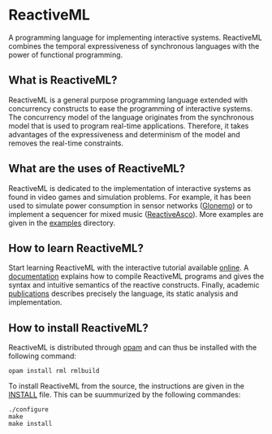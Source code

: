 # ReactiveML

A programming language for implementing interactive systems.
ReactiveML combines the temporal expressiveness of synchronous languages with the power of functional programming. 

## What is ReactiveML?

ReactiveML is a general purpose programming language extended with concurrency constructs to ease the programming of interactive systems.
The concurrency model of the language originates from the synchronous model that is used to program real-time applications.
Therefore, it takes advantages of the expressiveness and determinism of the model and removes the real-time constraints.

## What are the uses of ReactiveML?

ReactiveML is dedicated to the implementation of interactive systems as found in video games and simulation problems.
For example, it has been used to simulate power consumption in sensor networks ([Glonemo](http://reactiveml.org/glonemo/)) or to implement a sequencer for mixed music ([ReactiveAsco](http://rml.lri.fr/reactive_asco/index.html)).
More examples are given in the [examples](./examples) directory.

## How to learn ReactiveML?

Start learning ReactiveML with the interactive tutorial available [online](http://reactiveml.org/tryrml/tryrml.html).
A [documentation](http://reactiveml.org/documentation.html) explains how to compile ReactiveML programs and gives the syntax and intuitive semantics of the reactive constructs.
Finally, academic [publications](http://reactiveml.org/publications.html) describes precisely the language, its static analysis and implementation.


## How to install ReactiveML?

ReactiveML is distributed through [opam](http://opam.ocaml.org/) and can thus be installed with the following command:

```
opam install rml rmlbuild
```

To install ReactiveML from the source, the instructions are given in the [INSTALL](./INSTALL) file. This can be suummurized by the following commandes:

```
./configure
make
make install
```
